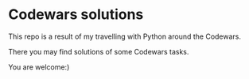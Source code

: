 # Codewars solutions

This repo is a result of my travelling with Python around the Codewars.

There you may find solutions of some Codewars tasks.

You are welcome:)